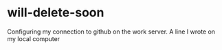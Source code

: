 # will-delete-soon
Configuring my connection to github on the work server. 
A line I wrote on my local computer
